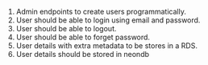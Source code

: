 1. Admin endpoints to create users programmatically.
2. User should be able to login using email and password.
3. User should be able to logout.
4. User should be able to forget password.
5. User details with extra metadata to be stores in a RDS.
6. User details should be stored in neondb



